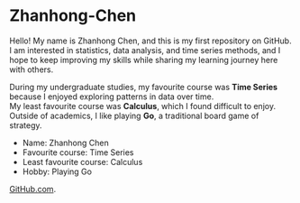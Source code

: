 # Zhanhong-Chen

Hello! My name is Zhanhong Chen, and this is my first repository on GitHub.  
I am interested in statistics, data analysis, and time series methods, and I hope to keep improving my skills while sharing my learning journey here with others.  

During my undergraduate studies, my favourite course was **Time Series** because I enjoyed exploring patterns in data over time.  
My least favourite course was **Calculus**, which I found difficult to enjoy.  
Outside of academics, I like playing **Go**, a traditional board game of strategy.  

- Name: Zhanhong Chen  
- Favourite course: Time Series  
- Least favourite course: Calculus  
- Hobby: Playing Go  

[GitHub.com](https://github.com).
